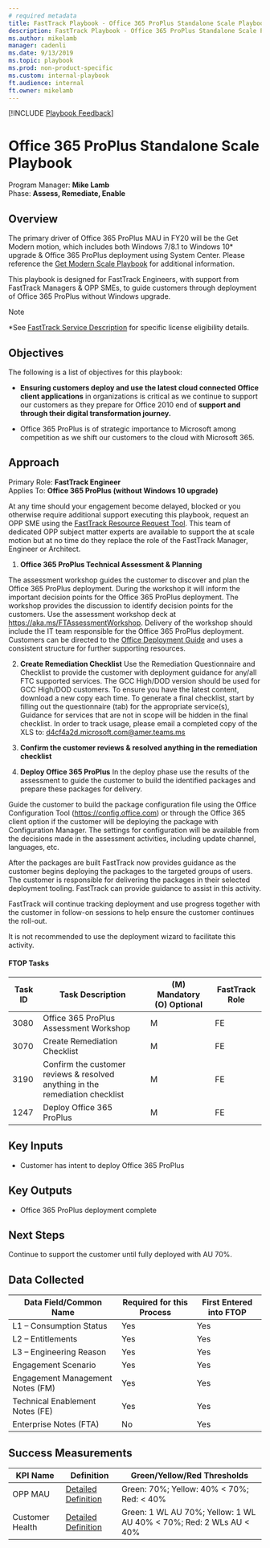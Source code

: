 ```yaml
---  
# required metadata  
title: FastTrack Playbook - Office 365 ProPlus Standalone Scale Playbook
description: FastTrack Playbook - Office 365 ProPlus Standalone Scale Playbook
ms.author: mikelamb  
manager: cadenli  
ms.date: 9/13/2019  
ms.topic: playbook  
ms.prod: non-product-specific  
ms.custom: internal-playbook  
ft.audience: internal  
ft.owner: mikelamb
---   
```

[!INCLUDE [Playbook Feedback](./includes/questions-feedback.md)]

# Office 365 ProPlus Standalone Scale Playbook

Program Manager: **Mike Lamb**  
Phase: **Assess, Remediate, Enable**

## Overview

The primary driver of Office 365 ProPlus MAU in FY20 will be the Get Modern motion, which includes both Windows 7/8.1 to Windows 10* upgrade & Office 365 ProPlus deployment using System Center. Please reference the [Get Modern Scale Playbook](./service-specific-get-modern-scale.md) for additional information.

This playbook is designed for FastTrack Engineers, with support from FastTrack Managers & OPP SMEs, to guide customers through deployment of Office 365 ProPlus without Windows upgrade.

> [!Note]
> *See [FastTrack Service Description](https://docs.microsoft.com/en-us/fasttrack/m365-eligible-services-and-plans) for specific license eligibility details.

## Objectives

The following is a list of objectives for this playbook:

  - **Ensuring customers deploy and use the latest cloud connected Office client applications** in organizations is critical as we continue to support our customers as they prepare for Office 2010 end of **support and through their digital transformation journey.**

  - Office 365 ProPlus is of strategic importance to Microsoft among competition as we shift our customers to the cloud with Microsoft 365.

## Approach

Primary Role: **FastTrack Engineer**  
Applies To: **Office 365 ProPlus (without Windows 10 upgrade)**

At any time should your engagement become delayed, blocked or you otherwise require additional support executing this playbook, request an OPP SME using the [FastTrack Resource Request Tool](https://microsoft.sharepoint.com/teams/ftccm/SitePages/FTC%20Resource%20Request.aspx). This team of dedicated OPP subject matter experts are available to support the at scale motion but at no time do they replace the role of the FastTrack Manager, Engineer or Architect.

1.  **Office 365 ProPlus Technical Assessment & Planning**

The assessment workshop guides the customer to discover and plan the Office 365 ProPlus deployment. During the workshop it will inform the important decision points for the Office 365 ProPlus deployment. The workshop provides the discussion to identify decision points for the customers. Use the assessment workshop deck at https://aka.ms/FTAssessmentWorkshop. Delivery of the workshop should include the IT team responsible for the Office 365 ProPlus deployment. Customers can be directed to the [Office Deployment Guide](https://docs.microsoft.com/DeployOffice/deployment-guide-for-office-365-proplus) and uses a consistent structure for further supporting resources.

2.  **Create Remediation Checklist**
Use the Remediation Questionnaire and Checklist to provide the customer with deployment guidance for any/all FTC supported services. The GCC High/DOD version should be used for GCC High/DOD customers. To ensure you have the latest content, download a new copy each time. To generate a final checklist, start by filling out the questionnaire (tab) for the appropriate service(s), Guidance for services that are not in scope will be hidden in the final checklist. In order to track usage, please email a completed copy of the XLS to: d4cf4a2d.microsoft.com@amer.teams.ms

3.  **Confirm the customer reviews & resolved anything in the remediation checklist**

4.  **Deploy Office 365 ProPlus**
In the deploy phase use the results of the assessment to guide the customer to build the identified packages and prepare these packages for delivery.

Guide the customer to build the package configuration file using the Office Configuration Tool (https://config.office.com) or through the Office 365 client option if the customer will be deploying the package with Configuration Manager. The settings for configuration will be available from the decisions made in the assessment activities, including update channel, languages, etc.
 
After the packages are built FastTrack now provides guidance as the customer begins deploying the packages to the targeted groups of users. The customer is responsible for delivering the packages in their selected deployment tooling. FastTrack can provide guidance to assist in this activity.
 
FastTrack will continue tracking deployment and use progress together with the customer in follow-on sessions to help ensure the customer continues the roll-out.
 
It is not recommended to use the deployment wizard to facilitate this activity.

#### FTOP Tasks

| Task ID | Task Description                                                              | (M) Mandatory (O) Optional | FastTrack Role |
| ------- | ----------------------------------------------------------------------------- | -------------------------- | -------------- |
| 3080    | Office 365 ProPlus Assessment Workshop                                        | M                          | FE             |
| 3070    | Create Remediation Checklist                                                  | M                          | FE             |
| 3190    | Confirm the customer reviews & resolved anything in the remediation checklist | M                          | FE             |
| 1247    | Deploy Office 365 ProPlus                                                     | M                          | FE             |

## Key Inputs

  - Customer has intent to deploy Office 365 ProPlus

## Key Outputs

  - Office 365 ProPlus deployment complete

## Next Steps

Continue to support the customer until fully deployed with AU 70%.

## Data Collected

| Data Field/Common Name           | Required for this Process | First Entered into FTOP |
| -------------------------------- | ------------------------- | ----------------------- |
| L1 – Consumption Status          | Yes                       | Yes                     |
| L2 – Entitlements                | Yes                       | Yes                     |
| L3 – Engineering Reason          | Yes                       | Yes                     |
| Engagement Scenario              | Yes                       | Yes                     |
| Engagement Management Notes (FM) | Yes                       | Yes                     |
| Technical Enablement Notes (FE)  | Yes                       | Yes                     |
| Enterprise Notes (FTA)           | No                        | Yes                     |

## Success Measurements

| KPI Name        | Definition                                                       | Green/Yellow/Red Thresholds                                                |
| --------------- | ---------------------------------------------------------------- | -------------------------------------------------------------------------- |
| OPP MAU         | [Detailed Definition](https://aka.ms/ftoppmaudefinition)         | Green: 70%; Yellow: 40% \< 70%; Red: \< 40%                          |
| Customer Health | [Detailed Definition](https://aka.ms/ftcustomerhealthdefinition) | Green: 1 WL AU 70%; Yellow: 1 WL AU 40% \< 70%; Red: 2 WLs AU \< 40% |
